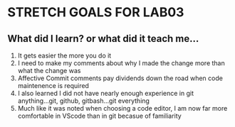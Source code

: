 # STRETCH GOALS FOR LAB03

  ## What did I learn? or what did it teach me...
  1. It gets easier the more you do it
  2. I need to make my comments about why I made the change more than what the change was
  3. Affective Commit comments pay dividends down the road when code maintenence is required
  4. I also learned I did not have nearly enough experience in git anything...git, github, gitbash...git everything
  5. Much like it was noted when choosing a code editor, I am now far more comfortable in VScode than in git becasue of familiarity
